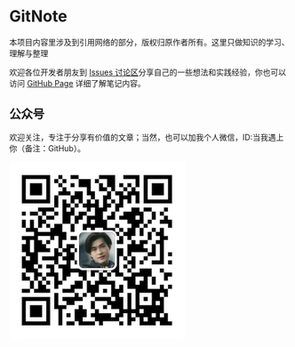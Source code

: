 # GitNote

本项目内容里涉及到引用网络的部分，版权归原作者所有。这里只做知识的学习、理解与整理

欢迎各位开发者朋友到 [Issues 讨论区](https://github.com/seven-uncle/GitNote/issues)分享自己的一些想法和实践经验，你也可以访问 [GitHub Page](http://idcent.cn/)  详细了解笔记内容。



## 公众号

欢迎关注，专注于分享有价值的文章；当然，也可以加我个人微信，ID:当我遇上你（备注：GitHub）。

![公众号](docs/assets/公众号.png)